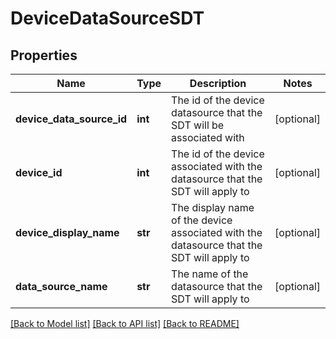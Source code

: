 # DeviceDataSourceSDT

## Properties
Name | Type | Description | Notes
------------ | ------------- | ------------- | -------------
**device_data_source_id** | **int** | The id of the device datasource that the SDT will be associated with | [optional] 
**device_id** | **int** | The id of the device associated with the datasource that the SDT will apply to | [optional] 
**device_display_name** | **str** | The display name of the device associated with the datasource that the SDT will apply to | [optional] 
**data_source_name** | **str** | The name of the datasource that the SDT will apply to | [optional] 

[[Back to Model list]](../README.md#documentation-for-models) [[Back to API list]](../README.md#documentation-for-api-endpoints) [[Back to README]](../README.md)

